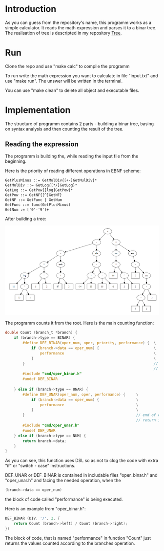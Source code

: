 # Introduction
As you can guess from the repository's name, this programm works as a simple calculator. It reads the math expression and parses it to a binar tree. The realisation of tree is descripted in my repository [Tree](https://github.com/krutoi-muzhik/Tree).

# Run
Clone the repo and use "make calc" to compile the programm

To run write the math expression you want to calculate in file "input.txt" and use "make run". The unswer will be written in the terminal.

You can use "make clean" to delete all object and executable files.

# Implementation
The structure of programm contains 2 parts - building a binar tree, basing on syntax analysis and then counting the result of the tree.

## Reading the expression
The programm is building the, while reading the input file from the beginning.

Here is the priority of reading different operations in EBNF scheme:

```EBNF
GetPlusMinus ::= GetMulDiv{[+-]GetMulDiv}*
GetMulDiv ::= GetLog{[*/]GetLog}*
GetLog ::= GetPow{[log]GetPow}*
GetPow ::= GetNF{[^]GetNF}
GetNF ::= GetFunc | GetNum
GetFunc ::= func(GetPlusMinus)
GetNum := ['0'-'9']+
```

After building a tree:

![tree](https://github.com/krutoi-muzhik/Calculator/blob/Main/graph/expression.png)

The programm counts it from the root. Here is the main counting function:

```C
double Count (branch_t *branch) {
	if (branch->type == BINAR) {
		#define DEF_BINAR(oper_num, oper, priority, performance) {	\
			if (branch->data == oper_num) {							\
				performance											\
			}														\
		}															// end of define
																	// return is containeed in performance
		#include "cmd/oper_binar.h"
		#undef DEF_BINAR

	} else if (branch->type == UNAR) {
		#define DEF_UNAR(oper_num, oper, performance) {		\
			if (branch->data == oper_num) {					\
				performance									\
			}												\
		}													// end of define
															// return is containeed in performance
		#include "cmd/oper_unar.h"
		#undef DEF_UNAR
	} else if (branch->type == NUM) {
		return branch->data;
	}
}
```

As you can see, this function uses DSL so as not to clog the code with extra "if" or "switch - case" instructions.

DEF_UNAR or DEF_BINAR is contained in includable files "oper_binar.h" and "oper_unar.h" and facing the needed operation, when the 
```C
(branch->data == oper_num) 
```
the block of code called "performance" is being executed.

Here is an example from "oper_binar.h":

```C
DEF_BINAR (DIV, '/', 2, {
	return Count (branch->left) / Count (branch->right);
})
```

The block of code, that is named "performance" in function "Count" just returns the values counted according to the branches operation.